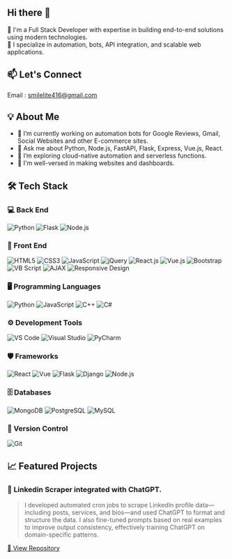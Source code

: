 ## Hi there 👋

🚀 I'm a Full Stack Developer with expertise in building end-to-end solutions using modern technologies.  
💼 I specialize in automation, bots, API integration, and scalable web applications.

## 📫 Let's Connect

Email : smilelite416@gmail.com


## 💡 About Me

- 🔭 I’m currently working on automation bots for Google Reviews, Gmail, Social Websites and other E-commerce sites.
- 💬 Ask me about Python, Node.js, FastAPI, Flask, Express, Vue.js, React.
- 🌱 I’m exploring cloud-native automation and serverless functions.
- 🎯 I'm well-versed in making websites and dashboards.

## 🛠 Tech Stack

### 💻 Back End
![Python](https://img.shields.io/badge/Python-3776AB?style=flat&logo=python&logoColor=white)
![Flask](https://img.shields.io/badge/Flask-000000?style=flat&logo=flask&logoColor=white)
![Node.js](https://img.shields.io/badge/Node.js-339933?style=flat&logo=node.js&logoColor=white)

### 🎨 Front End
![HTML5](https://img.shields.io/badge/HTML5-E34F26?style=flat&logo=html5&logoColor=white)
![CSS3](https://img.shields.io/badge/CSS3-1572B6?style=flat&logo=css3&logoColor=white)
![JavaScript](https://img.shields.io/badge/JavaScript-F7DF1E?style=flat&logo=javascript&logoColor=black)
![jQuery](https://img.shields.io/badge/jQuery-0769AD?style=flat&logo=jquery&logoColor=white)
![React.js](https://img.shields.io/badge/React-20232A?style=flat&logo=react&logoColor=61DAFB)
![Vue.js](https://img.shields.io/badge/Vue.js-35495E?style=flat&logo=vue.js&logoColor=4FC08D)
![Bootstrap](https://img.shields.io/badge/Bootstrap-563D7C?style=flat&logo=bootstrap&logoColor=white)
![VB Script](https://img.shields.io/badge/VBScript-008080?style=flat)
![AJAX](https://img.shields.io/badge/AJAX-005571?style=flat)
![Responsive Design](https://img.shields.io/badge/Responsive_Design-2196F3?style=flat&logo=responsive-design)

### 🖥 Programming Languages
![Python](https://img.shields.io/badge/Python-3776AB?style=flat&logo=python&logoColor=white)
![JavaScript](https://img.shields.io/badge/JavaScript-F7DF1E?style=flat&logo=javascript&logoColor=black)
![C++](https://img.shields.io/badge/C++-00599C?style=flat&logo=cplusplus&logoColor=white)
![C#](https://img.shields.io/badge/C%23-239120?style=flat&logo=c-sharp&logoColor=white)

### ⚙️ Development Tools
![VS Code](https://img.shields.io/badge/VS_Code-007ACC?style=flat&logo=visual-studio-code&logoColor=white)
![Visual Studio](https://img.shields.io/badge/Visual_Studio-5C2D91?style=flat&logo=visual-studio&logoColor=white)
![PyCharm](https://img.shields.io/badge/PyCharm-000000?style=flat&logo=pycharm&logoColor=white)

### 🛡 Frameworks
![React](https://img.shields.io/badge/React-20232A?style=flat&logo=react&logoColor=61DAFB)
![Vue](https://img.shields.io/badge/Vue.js-35495E?style=flat&logo=vue.js&logoColor=4FC08D)
![Flask](https://img.shields.io/badge/Flask-000000?style=flat&logo=flask&logoColor=white)
![Django](https://img.shields.io/badge/Django-092E20?style=flat&logo=django&logoColor=white)
![Node.js](https://img.shields.io/badge/Node.js-339933?style=flat&logo=node.js&logoColor=white)

### 🗄 Databases
![MongoDB](https://img.shields.io/badge/MongoDB-47A248?style=flat&logo=mongodb&logoColor=white)
![PostgreSQL](https://img.shields.io/badge/PostgreSQL-336791?style=flat&logo=postgresql&logoColor=white)
![MySQL](https://img.shields.io/badge/MySQL-4479A1?style=flat&logo=mysql&logoColor=white)

### 🔧 Version Control
![Git](https://img.shields.io/badge/GIT-F05032?style=flat&logo=git&logoColor=white)

## 📈 Featured Projects

### 🤖 Linkedin Scraper integrated with ChatGPT.
> I developed automated cron jobs to scrape LinkedIn profile data—including posts, services, and bios—and used ChatGPT to format and structure the data. I also fine-tuned prompts based on real examples to improve output consistency, effectively training ChatGPT on domain-specific patterns.

[🔗 View Repository](https://github.com/melon416/linkedin_scraper)


